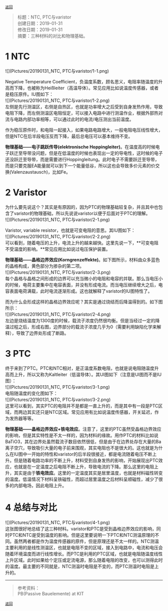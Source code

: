 [`返回`](README.md)

> 标题：NTC, PTC与varistor  
> 创建日期：2019-01-31   
> 修改日期：2019-01-31  
> 摘要：三种材料的对比和物理基础。

# 1 NTC
![](Pictures/20190131_NTC, PTC与varistor/1-1.png)  

Negative Temperature Coefficient，负温度系数，顾名思义，电阻率随温度的升高而下降，也被称为Heißleiter（高温导体）。常见应用比如说温度传感器，或者是稳压原件。IU图如下：  
![](Pictures/20190131_NTC, PTC与varistor/1-2.png)  
左侧是先行测温区，右侧是自热区，也就是功率增大之后受到自身发热作用，导致电阻下降，而左侧测温区电阻恒定，可以接入电路中进行测温作业，根据外部热对流与电路内部功率相等，可以通过此时的电流/电压测出当前温度。  

作为稳压原件时，和电阻一起接入，如果电路电路增大，一般电阻电压线性增大，但是NTC在后半段电压反而下降，最后总电压可以基本维持不变。  

**物理基础——电子跳跃传导(elektronische Hoppingleiter)**。在温度高的时候电子跃迁至导带没问题，但是在低温度的时候也表现出一定的导电性，这时候的电子还没跃迁至导带，而是需要进行Hoppingleitung。此时电子不需要跃迁至导带，而是只要克服EA能量就可以到下一个能量低谷，所以这也会导致多价元素的价交换(Valenzaustausch)，比如Fe。  

# 2 Varistor
为什么要先说这个？其实是有原因的，因为PTC的物理基础较复杂，并且其中也包含了varistor的物理基础，所以先说说varistor以便于后面对于PTC的理解。  
![](Pictures/20190131_NTC, PTC与varistor/2-1.png)  

Varistor, variable resistor，也就是可变电阻的意思。其IU图如下：  
![](Pictures/20190131_NTC, PTC与varistor/2-2.png)  
可以看到，随着电压的上升，电流上升的越来越快。这里先说一下，**可变电阻不受温度的影响。**常见应用比如说过电压保护装置。  

**物理基础——晶格边界效应(Korngrenzeffekte)**。如下图所示，材料由众多蓝色的晶格构成，黄色部分为掺杂的第二项。  
![](Pictures/20190131_NTC, PTC与varistor/2-3.png)  
每个晶格与晶格之间形成的边界可以充当微小的电阻和电容的并联。那么当电压小的时候，电荷主要集中在电容表面，并没有形成电流。而当电压继续增大之后，电容表面电荷满载，此时电流逐渐形成。这也就解释了varistor的IU图特性了。  

而为什么会形成这样的晶格边界效应呢？其实是通过烧结而后降温得到的。如下图所示：  
![](Pictures/20190131_NTC, PTC与varistor/2-4.png)  
左边是烧结温度为1300度的时候，载流子浓度仍然很均衡。但是当经过一定的降温过程之后，形成右图，边界部分的载流子浓度几乎为0（需要利用缺陷化学来解释），导致了边界处形成了断路。  

# 3 PTC
终于来到了PTC。PTC和NTC相对，是正温度系数电阻，也就是说电阻随温度升高而上升，所以又称为Kaltleiter（低温导体）。其UI图如下（注意是UI图而不是IU图）：  
![](Pictures/20190131_NTC, PTC与varistor/3-1.png)  
电阻随温度的变化图如下：  
![](Pictures/20190131_NTC, PTC与varistor/3-2.png)  
这里可以看到，其实PTC的电阻并不是都是一直上升的，而是其中有一段是PTC区域，而两边其实还只是NTC区域。常见应用有比如说温度传感器，开关延迟，作为发热器等等。  

**物理基础——晶格边界效应+铁电效应**。注意了，这里的PTC虽然受晶格边界效应的影响，但是其实特性是不太一样的，因为材料的缘故。用作PTC的材料比如说BaTiO3，其在边界处虽然载流子数目依然很低，但是由于在边界处存在大量的Ba离子空穴，导致吸引大量的电子前来围观，其实电阻也不是很大的。这也就是为什么在IU图中一开始的特性和varistor的后半段很接近，都是电流随着电压不断上升。但是随着电路功率的不断上升，材料受到自身发热的影响，开始展现出PTC效应，也就是在一定温度之后电阻不断上升，导致电流的下降。那么这里的电阻上升，其实是由于**铁电效应**。这里的一定温度其实是居里温度，也就是材料磁性转变的温度。低温情况下材料呈铁磁性，而超过居里温度之后材料呈顺磁性，减少了很多的内部电场，因此电阻上升。

# 4 总结与对比
![](Pictures/20190131_NTC, PTC与varistor/4-1.png)  
这张图很好地总结了这三种材料。varistor和PTC是受到晶格边界效应的影响，同时PTC和NTC是受到温度的影响。但是这里要说明一下PTC和NTC测温原理的不同。虽然两者都是作为温度传感器的原件，但是原理还是不太一样的。NTC测温主要利用的是线性测温区，也就是电阻不变的区域，接入到电路中，电流和电压会随着环境温度而进行线性增长。而PTC是利用的PTC区域，也就是电阻随温度线性上升区域。此时如果给个定压或定流电源，那么随着电阻的改变，也可以测得此时的温度。最主要的不同就是，NTC测温时电阻是不变的，而PTC测温时电阻是上升的。

----------
> 参考资料：  
> PB(Passive Bauelemente) at KIT

[`返回`](README.md)  
